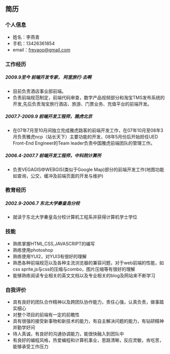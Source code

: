 ## 简历

### 个人信息

- 姓名：李燕青
- 手机：13426361854
- email：freyaoo@gmail.com

### 工作经历

##### 2009.9至今   前端开发专家， 阿里旅行·去啊

- 目前负责酒店事业部前端。
- 负责前端规范制定，前端代码审查，数字产品视频部分和淘宝TMS发布系统的开发,先后负责淘宝旅行酒店、旅游、门票业务、充值平台的前端开发。

##### 2007.7-2009.9  前端开发工程师，雅虎北京

- 在07年7月至10月间独立完成雅虎路客的前端开发工作，在07年10月至08年3月负责雅虎ncp（站长天下）主要功能的开发，08年5月份后开始担任UED Front-End Engineer的Team leader负责中国雅虎前端团队的管理工作。

##### 2006.4-2007.7  前端开发工程师，中科院计算所

- 负责VEGAGIS中WEBGIS(类似于Google Map)部分的前端开发工作(地图功能如查询，公交，缓冲及前端页面的开发与维护)

### 教育经历

##### 2002.9-2006.7  东北大学秦皇岛分校

- 就读于东北大学秦皇岛分校计算机工程系并获得计算机学士学位

### 技能
    
- 熟练掌握HTML,CSS,JAVASCRIPT的编写
- 熟练使用photoshop
- 熟练使用YUI2，对YUI3有很好的理解
- 熟悉各种前端规范以及各种主流浏览器的兼容问题，对于web前端的性能，如css sprite,js与css的压缩与combo，图片压缩等有很好的理解
- 能够熟练阅读专业相关的英文文档以及专业相关的blog及网站来不断学习


### 自我评价

- 具有良好的团队合作精神以及跨团队协作能力，责任心强，认真负责，做事踏实细心
- 对整个项目的前端有一定的前瞻性
- 具有很强的接受新事物和新技术的能力，有自主解决问题的能力，有钻研精神并勤学好问
- 待人真诚，有良好的沟通协调能力，能很快融入到团队中
- 有良好的编程风格，热爱编程和计算机事业，思路清晰，反应灵敏，肯吃苦，能够承受工作压力



